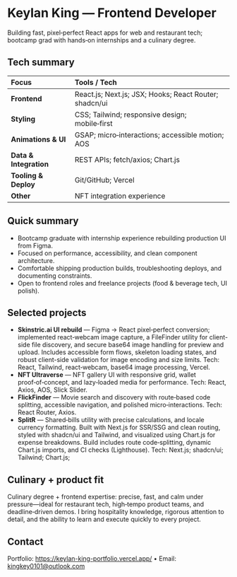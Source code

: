# Keylan King — Frontend Developer

Building fast, pixel‑perfect React apps for web and restaurant tech; bootcamp grad with hands‑on internships and a culinary degree.

## Tech summary

| Focus | Tools / Tech |
|:--|:--|
| **Frontend** | React.js; Next.js; JSX; Hooks; React Router; shadcn/ui |
| **Styling** | CSS; Tailwind; responsive design; mobile‑first |
| **Animations & UI** | GSAP; micro‑interactions; accessible motion; AOS |
| **Data & Integration** | REST APIs; fetch/axios; Chart.js |
| **Tooling & Deploy** | Git/GitHub; Vercel |
| **Other** | NFT integration experience |

## Quick summary

- Bootcamp graduate with internship experience rebuilding production UI from Figma.  
- Focused on performance, accessibility, and clean component architecture.  
- Comfortable shipping production builds, troubleshooting deploys, and documenting constraints.  
- Open to frontend roles and freelance projects (food & beverage tech, UI polish).

## Selected projects

- **Skinstric.ai UI rebuild** — Figma → React pixel‑perfect conversion; implemented react‑webcam image capture, a FileFinder utility for client-side file discovery, and secure base64 image handling for preview and upload. Includes accessible form flows, skeleton loading   states, and robust client-side validation for image encoding and size limits. Tech: React, Tailwind, react‑webcam, base64 image processing, Vercel.
- **NFT Ultraverse** — NFT gallery UI with responsive grid, wallet proof‑of‑concept, and lazy‑loaded media for performance. Tech: React, Axios, AOS, Slick Slider.
- **FlickFinder** — Movie search and discovery with route‑based code splitting, accessible navigation, and polished micro‑interactions. Tech: React Router, Axios.
- **SplitR** — Shared‑bills utility with precise calculations, and locale currency formatting. Built with Next.js for SSR/SSG and clean routing, styled with shadcn/ui and Tailwind, and visualized using Chart.js for expense breakdowns. Build includes route code‑splitting, dynamic Chart.js imports, and CI checks (Lighthouse). Tech: Next.js; shadcn/ui; Tailwind; Chart.js;

## Culinary + product fit

Culinary degree + frontend expertise: precise, fast, and calm under pressure—ideal for restaurant tech, high‑tempo product teams, and deadline‑driven demos. I bring hospitality knowledge, rigorous attention to detail, and the ability to learn and execute quickly to every project.

## Contact

Portfolio: https://keylan-king-portfolio.vercel.app/ • Email: kingkey0101@outlook.com

<!---
kingkey0101/kingkey0101 is a ✨ special ✨ repository because its `README.md` (this file) appears on your GitHub profile.
You can click the Preview link to take a look at your changes.
--->
